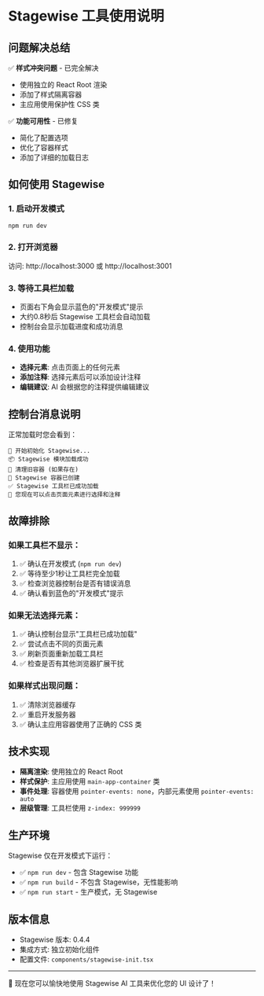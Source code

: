 # Stagewise 工具使用说明

## 问题解决总结

✅ **样式冲突问题** - 已完全解决
- 使用独立的 React Root 渲染
- 添加了样式隔离容器
- 主应用使用保护性 CSS 类

✅ **功能可用性** - 已修复
- 简化了配置选项
- 优化了容器样式
- 添加了详细的加载日志

## 如何使用 Stagewise

### 1. 启动开发模式
```bash
npm run dev
```

### 2. 打开浏览器
访问: http://localhost:3000 或 http://localhost:3001

### 3. 等待工具栏加载
- 页面右下角会显示蓝色的"开发模式"提示
- 大约0.8秒后 Stagewise 工具栏会自动加载
- 控制台会显示加载进度和成功消息

### 4. 使用功能
- **选择元素**: 点击页面上的任何元素
- **添加注释**: 选择元素后可以添加设计注释
- **编辑建议**: AI 会根据您的注释提供编辑建议

## 控制台消息说明

正常加载时您会看到：
```
🚀 开始初始化 Stagewise...
📦 Stagewise 模块加载成功
🧹 清理旧容器 (如果存在)
📍 Stagewise 容器已创建
✅ Stagewise 工具栏已成功加载
🎯 您现在可以点击页面元素进行选择和注释
```

## 故障排除

### 如果工具栏不显示：
1. ✅ 确认在开发模式 (`npm run dev`)
2. ✅ 等待至少1秒让工具栏完全加载
3. ✅ 检查浏览器控制台是否有错误消息
4. ✅ 确认看到蓝色的"开发模式"提示

### 如果无法选择元素：
1. ✅ 确认控制台显示"工具栏已成功加载"
2. ✅ 尝试点击不同的页面元素
3. ✅ 刷新页面重新加载工具栏
4. ✅ 检查是否有其他浏览器扩展干扰

### 如果样式出现问题：
1. ✅ 清除浏览器缓存
2. ✅ 重启开发服务器
3. ✅ 确认主应用容器使用了正确的 CSS 类

## 技术实现

- **隔离渲染**: 使用独立的 React Root
- **样式保护**: 主应用使用 `main-app-container` 类
- **事件处理**: 容器使用 `pointer-events: none`，内部元素使用 `pointer-events: auto`
- **层级管理**: 工具栏使用 `z-index: 999999`

## 生产环境

Stagewise 仅在开发模式下运行：
- ✅ `npm run dev` - 包含 Stagewise 功能
- ✅ `npm run build` - 不包含 Stagewise，无性能影响
- ✅ `npm run start` - 生产模式，无 Stagewise

## 版本信息

- Stagewise 版本: 0.4.4
- 集成方式: 独立初始化组件
- 配置文件: `components/stagewise-init.tsx`

---

🎉 现在您可以愉快地使用 Stagewise AI 工具来优化您的 UI 设计了！ 